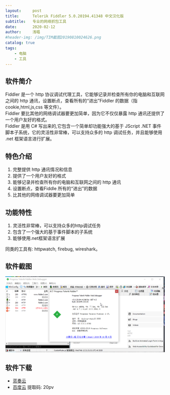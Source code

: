```yaml
---
layout:     post
title:      Telerik Fiddler 5.0.20194.41348 中文汉化版
subtitle:   专业的网络抓包工具
date:       2020-02-12
author:     浅唱
#header-img: /img/TIM截图20190810024626.png
catalog: true
tags:
    - 电脑
    - 工具
---
```



## 软件简介
Fiddler 是一个 http 协议调试代理工具，它能够记录并检查所有你的电脑和互联网之间的 http 通讯，设置断点，查看所有的“进出”Fiddler 的数据（指 cookie,html,js,css 等文件）。  
Fiddler 要比其他的网络调试器要更加简单，因为它不仅仅暴露 http 通讯还提供了一个用户友好的格式。  
Fiddler 是用 C# 写出来的,它包含一个简单却功能强大的基于 JScript .NET 事件脚本子系统，它的灵活性非常棒，可以支持众多的 http 调试任务，并且能够使用 .net 框架语言进行扩展。  

## 特色介绍
1. 完整提供 http 通讯情况和信息  
2. 提供了一个用户友好的格式  
3. 能够记录并检查所有你的电脑和互联网之间的 http 通讯  
4. 设置断点，查看Fiddle 所有的“进出”的数据  
5. 比其他的网络调试器要更加简单  

## 功能特性
1. 灵活性非常棒，可以支持众多的http调试任务  
2. 包含了一个强大的基于事件脚本的子系统  
3. 能够使用.net框架语言扩展  
  
同类的工具有: httpwatch, firebug, wireshark。  

## 软件截图
![QQ拼音截图20200212213201.png](/img/QQ拼音截图20200212213201.png)

## 软件下载
- [蓝奏云](https://wwcy.lanzouq.com/i9ao05i)   
- [百度云](https://pan.baidu.com/s/1skrlURMPkQxnbiNv9BGaPg) 提取码: 20pv  
